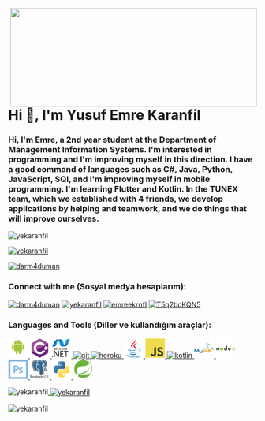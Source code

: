 <img src="https://media.discordapp.net/attachments/857714045251878972/934757095348260904/a_8f7d69b08502d56d3c6fa6841b5349db.gif" align="right" width="500" height="200">
<h1 align="left">Hi 👋, I'm Yusuf Emre Karanfil</h1>
<h3 align="left">Hi, I'm Emre, a 2nd year student at the Department of Management Information Systems. I'm interested in programming and I'm improving myself in this direction. I have a good command of languages such as C#, Java, Python, JavaScript, SQl, and I'm improving myself in mobile programming. I'm learning Flutter and Kotlin. In the TUNEX team, which we established with 4 friends, we develop applications by helping and teamwork, and we do things that will improve ourselves.</h3>

<p align="left"> <img src="https://komarev.com/ghpvc/?username=yekaranfil&label=Profile%20views&color=0e75b6&style=flat" alt="yekaranfil" /> </p>

<p align="left"> <a href="https://github.com/ryo-ma/github-profile-trophy"><img src="https://github-profile-trophy.vercel.app/?username=yekaranfil" alt="yekaranfil" /></a> </p>

<p align="left"> <a href="https://twitter.com/darm4duman" target="blank"><img src="https://img.shields.io/twitter/follow/darm4duman?logo=twitter&style=for-the-badge" alt="darm4duman" /></a> </p>

<h3 align="left">Connect with me (Sosyal medya hesaplarım):</h3>
<p align="left">
<a href="https://twitter.com/darm4duman" target="blank"><img align="center" src="https://raw.githubusercontent.com/rahuldkjain/github-profile-readme-generator/master/src/images/icons/Social/twitter.svg" alt="darm4duman" height="30" width="40" /></a>
<a href="https://linkedin.com/in/yekaranfil" target="blank"><img align="center" src="https://raw.githubusercontent.com/rahuldkjain/github-profile-readme-generator/master/src/images/icons/Social/linked-in-alt.svg" alt="yekaranfil" height="30" width="40" /></a>
<a href="https://instagram.com/emreekrnfl" target="blank"><img align="center" src="https://raw.githubusercontent.com/rahuldkjain/github-profile-readme-generator/master/src/images/icons/Social/instagram.svg" alt="emreekrnfl" height="30" width="40" /></a>
<a href="https://discord.gg/T5q2bcKQN5" target="blank"><img align="center" src="https://raw.githubusercontent.com/rahuldkjain/github-profile-readme-generator/master/src/images/icons/Social/discord.svg" alt="T5q2bcKQN5" height="30" width="40" /></a>
</p>

<h3 align="left">Languages and Tools (Diller ve kullandığım araçlar):</h3>
<p align="left"> <a href="https://developer.android.com" target="_blank" rel="noreferrer"> 
<img src="https://raw.githubusercontent.com/devicons/devicon/master/icons/android/android-original-wordmark.svg" alt="android" width="40" height="40"/> </a> <a href="https://www.cprogramming.com/" target="_blank" rel="noreferrer"> 
<img src="https://raw.githubusercontent.com/devicons/devicon/master/icons/csharp/csharp-original.svg" alt="csharp" width="40" height="40"/> </a> <a href="https://dotnet.microsoft.com/" target="_blank" rel="noreferrer"> 
<img src="https://raw.githubusercontent.com/devicons/devicon/master/icons/dot-net/dot-net-original-wordmark.svg" alt="dotnet" width="40" height="40"/> </a> <a href="https://firebase.google.com/" target="_blank" rel="noreferrer"> 
 <img src="https://www.vectorlogo.zone/logos/git-scm/git-scm-icon.svg" alt="git" width="40" height="40"/> </a> <a href="https://heroku.com" target="_blank" rel="noreferrer"> 
 <img src="https://www.vectorlogo.zone/logos/heroku/heroku-icon.svg" alt="heroku" width="40" height="40"/> </a> <a href="https://www.w3.org/html/" target="_blank" rel="noreferrer"> 
<img src="https://raw.githubusercontent.com/devicons/devicon/master/icons/java/java-original.svg" alt="java" width="40" height="40"/> </a> <a href="https://developer.mozilla.org/en-US/docs/Web/JavaScript" target="_blank" rel="noreferrer"> 
<img src="https://raw.githubusercontent.com/devicons/devicon/master/icons/javascript/javascript-original.svg" alt="javascript" width="40" height="40"/> </a> <a href="https://kotlinlang.org" target="_blank" rel="noreferrer"> 
<img src="https://www.vectorlogo.zone/logos/kotlinlang/kotlinlang-icon.svg" alt="kotlin" width="40" height="40"/> </a> <a href="https://www.mysql.com/" target="_blank" rel="noreferrer"> 
<img src="https://raw.githubusercontent.com/devicons/devicon/master/icons/mysql/mysql-original-wordmark.svg" alt="mysql" width="40" height="40"/> </a> <a href="https://nodejs.org" target="_blank" rel="noreferrer">
 <img src="https://raw.githubusercontent.com/devicons/devicon/master/icons/nodejs/nodejs-original-wordmark.svg" alt="nodejs" width="40" height="40"/> </a> <a href="https://www.photoshop.com/en" target="_blank" rel="noreferrer"> 
 <img src="https://raw.githubusercontent.com/devicons/devicon/master/icons/photoshop/photoshop-line.svg" alt="photoshop" width="40" height="40"/> </a> <a href="https://www.php.net" target="_blank" rel="noreferrer">  <img src="https://raw.githubusercontent.com/devicons/devicon/master/icons/postgresql/postgresql-original-wordmark.svg" alt="postgresql" width="40" height="40"/> </a> <a href="https://www.python.org" target="_blank" rel="noreferrer"> 
 <img src="https://raw.githubusercontent.com/devicons/devicon/master/icons/python/python-original.svg" alt="python" width="40" height="40"/> </a> <a href="https://dotnet.microsoft.com/apps/xamarin" target="_blank" rel="noreferrer">
  <img src="https://raw.githubusercontent.com/github/explore/80688e429a7d4ef2fca1e82350fe8e3517d3494d/topics/spring-boot/spring-boot.png" alt="spring-boot" width="40" height="40"/> </a> <a href="https://spring.io/" target="_blank" rel="noreferrer">  

<p><img align="left" src="https://github-readme-stats.vercel.app/api/top-langs?username=yekaranfil&theme=tokyonight&show_icons=true&locale=en&layout=compact" alt="yekaranfil" /></p>


<p>&nbsp;<img align="center" src="https://github-readme-stats.vercel.app/api?username=yekaranfil&theme=radical&show_icons=true&locale=en" alt="yekaranfil" /></p>

<p><img align="center" src="https://github-readme-streak-stats.herokuapp.com/?user=yekaranfil&theme=synthwave&" alt="yekaranfil" /></p>

